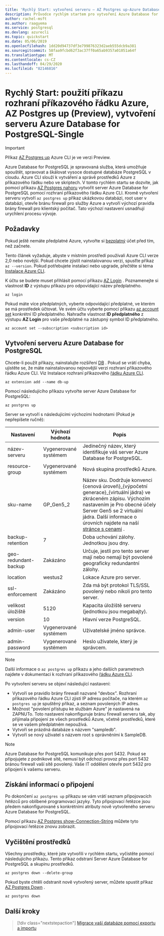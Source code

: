 ```yaml
---
title: 'Rychlý Start: vytvoření serveru – AZ Postgres up-Azure Database for PostgreSQL-Single server'
description: Průvodce rychlým startem pro vytvoření Azure Database for PostgreSQLho samostatného serveru pomocí příkazu Azure CLI (rozhraní příkazového řádku)
author: rachel-msft
ms.author: raagyema
ms.service: postgresql
ms.devlang: azurecli
ms.topic: quickstart
ms.date: 05/06/2019
ms.openlocfilehash: 1dd20d94737df3e799876323d2aeb555dcb9a381
ms.sourcegitcommit: 58faa9fcbd62f3ac37ff0a65ab9357a01051a64f
ms.translationtype: MT
ms.contentlocale: cs-CZ
ms.lasthandoff: 04/29/2020
ms.locfileid: "82146816"
---
```

# <a name="quickstart-use-an-azure-cli-command-az-postgres-up-preview-to-create-an-azure-database-for-postgresql---single-server"></a>Rychlý Start: použití příkazu rozhraní příkazového řádku Azure, AZ Postgres up (Preview), vytvoření serveru Azure Database for PostgreSQL-Single

> [!IMPORTANT]
> Příkaz [AZ Postgres up](/cli/azure/ext/db-up/postgres#ext-db-up-az-postgres-up) Azure CLI je ve verzi Preview.

Azure Database for PostgreSQL je spravovaná služba, která umožňuje spouštět, spravovat a škálovat vysoce dostupné databáze PostgreSQL v cloudu. Azure CLI slouží k vytváření a správě prostředků Azure z příkazového řádku nebo ve skriptech. V tomto rychlém startu se dozvíte, jak pomocí příkazu [AZ Postgres nahoru](/cli/azure/ext/db-up/postgres#ext-db-up-az-postgres-up) vytvořit server Azure Database for PostgreSQL pomocí rozhraní příkazového řádku Azure CLI. Kromě vytvoření serveru vytvoří `az postgres up` příkaz ukázkovou databázi, root user v databázi, otevře bránu firewall pro služby Azure a vytvoří výchozí pravidla brány firewall pro klientský počítač. Tato výchozí nastavení usnadňují urychlení procesu vývoje.

## <a name="prerequisites"></a>Požadavky

Pokud ještě nemáte předplatné Azure, vytvořte si [bezplatný](https://azure.microsoft.com/free/) účet před tím, než začnete.

Tento článek vyžaduje, abyste v místním prostředí používali Azure CLI verze 2,0 nebo novější. Pokud chcete zjistit nainstalovanou verzi, spusťte příkaz `az --version`. Pokud potřebujete instalaci nebo upgrade, přečtěte si téma [Instalace Azure CLI](/cli/azure/install-azure-cli).

K účtu se budete muset přihlásit pomocí příkazu [AZ Login](/cli/azure/authenticate-azure-cli?view=interactive-log-in) . Poznamenejte si vlastnost **ID** z výstupu příkazu pro odpovídající název předplatného.

```azurecli
az login
```

Pokud máte více předplatných, vyberte odpovídající předplatné, ve kterém se má prostředek účtovat. Ve svém účtu vyberte pomocí příkazu [az account set](/cli/azure/account) konkrétní ID předplatného. Nahraďte vlastnost **ID předplatného** z výstupu **AZ Login** pro vaše předplatné na zástupný symbol ID předplatného.

```azurecli
az account set --subscription <subscription id>
```

## <a name="create-an-azure-database-for-postgresql-server"></a>Vytvoření serveru Azure Database for PostgreSQL

Chcete-li použít příkazy, nainstalujte rozšíření [DB](/cli/azure/ext/db-up) . Pokud se vrátí chyba, ujistěte se, že máte nainstalovanou nejnovější verzi rozhraní příkazového řádku Azure CLI. Viz Instalace rozhraní příkazového [řádku Azure CLI](/cli/azure/install-azure-cli).

```azurecli
az extension add --name db-up
```

Pomocí následujícího příkazu vytvořte server Azure Database for PostgreSQL:

```azurecli
az postgres up
```

Server se vytvoří s následujícími výchozími hodnotami (Pokud je nepřepíšete ručně):

**Nastavení** | **Výchozí hodnota** | **Popis**
---|---|---
název-serveru | Vygenerované systémem | Jedinečný název, který identifikuje váš server Azure Database for PostgreSQL.
resource-group | Vygenerované systémem | Nová skupina prostředků Azure.
sku-name | GP_Gen5_2 | Název sku. Dodržuje konvenci {cenová úroveň}\_{výpočetní generace}\_{virtuální jádra} ve zkráceném zápisu. Výchozím nastavením je Pro obecné účely Server Gen5 se 2 virtuální jádra. Další informace o úrovních najdete na naší [stránce s cenami](https://azure.microsoft.com/pricing/details/postgresql/) .
backup-retention | 7 | Doba uchování zálohy. Jednotkou jsou dny.
geo-redundant-backup | Zakázáno | Určuje, jestli pro tento server mají nebo nemají být povolené geograficky redundantní zálohy.
location | westus2 | Lokace Azure pro server.
ssl-enforcement | Zakázáno | Zda má být protokol TLS/SSL povolený nebo nikoli pro tento server.
velikost úložiště | 5120 | Kapacita úložiště serveru (jednotkou jsou megabajty).
version | 10 | Hlavní verze PostgreSQL.
admin-user | Vygenerované systémem | Uživatelské jméno správce.
admin-password | Vygenerované systémem | Heslo uživatele, který je správcem.

> [!NOTE]
> Další informace o `az postgres up` příkazu a jeho dalších parametrech najdete v dokumentaci k rozhraní příkazového [řádku Azure CLI](/cli/azure/ext/db-up/postgres#ext-db-up-az-postgres-up).

Po vytvoření serveru se objeví následující nastavení:

- Vytvoří se pravidlo brány firewall nazvané "devbox". Rozhraní příkazového řádku Azure CLI zjistí IP adresu počítače, na kterém `az postgres up` je spuštěný příkaz, a seznam povolených IP adres.
- Možnost "povolení přístupu ke službám Azure" je nastavená na ZAPNUTo. Toto nastavení nakonfiguruje bránu firewall serveru tak, aby přijímala připojení ze všech prostředků Azure, včetně prostředků, které se ve vašem předplatném nepoužívá.
- Vytvoří se prázdná databáze s názvem "sampledb".
- Vytvoří se nový uživatel s názvem root s oprávněními k SampleDB.

> [!NOTE]
> Azure Database for PostgreSQL komunikuje přes port 5432. Pokud se připojujete z podnikové sítě, nemusí být odchozí provoz přes port 5432 bránou firewall vaší sítě povolený. Vaše IT oddělení otevře port 5432 pro připojení k vašemu serveru.

## <a name="get-the-connection-information"></a>Získání informací o připojení

Po dokončení `az postgres up` příkazu se vám vrátí seznam připojovacích řetězců pro oblíbené programovací jazyky. Tyto připojovací řetězce jsou předem nakonfigurované s konkrétními atributy nově vytvořeného serveru Azure Database for PostgreSQL.

Pomocí příkazu [AZ Postgres show-Connection-String](/cli/azure/ext/db-up/postgres#ext-db-up-az-postgres-show-connection-string) můžete tyto připojovací řetězce znovu zobrazit.

## <a name="clean-up-resources"></a>Vyčištění prostředků

Všechny prostředky, které jste vytvořili v rychlém startu, vyčistěte pomocí následujícího příkazu. Tento příkaz odstraní Server Azure Database for PostgreSQL a skupinu prostředků.

```azurecli
az postgres down --delete-group
```

Pokud byste chtěli odstranit nově vytvořený server, můžete spustit příkaz [AZ Postgres Down](/cli/azure/ext/db-up/postgres#ext-db-up-az-postgres-down) .

```azurecli
az postgres down
```

## <a name="next-steps"></a>Další kroky

> [!div class="nextstepaction"]
> [Migrace vaší databáze pomocí exportu a importu](./howto-migrate-using-export-and-import.md)
